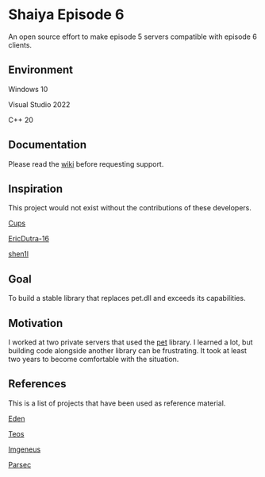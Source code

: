 # Shaiya Episode 6

An open source effort to make episode 5 servers compatible with episode 6 clients.

## Environment

Windows 10

Visual Studio 2022

C++ 20

## Documentation

Please read the [wiki](https://github.com/kurtekat/shaiya-episode-6/wiki) before requesting support.

## Inspiration

This project would not exist without the contributions of these developers. 

[Cups](https://www.elitepvpers.com/forum/shaiya-pserver-guides-releases/4653021-shaiya-library.html)

[EricDutra-16](https://www.elitepvpers.com/forum/shaiya-pserver-guides-releases/4189218-release-wip-ep6-source-code.html)

[shen1l](https://www.elitepvpers.com/forum/shaiya-pserver-guides-releases/3669922-release-ep6-itemmall-fixed.html)

## Goal

To build a stable library that replaces pet.dll and exceeds its capabilities.

## Motivation

I worked at two private servers that used the [pet](https://www.elitepvpers.com/forum/shaiya-pserver-guides-releases/4102262-release-shen1ls-wings.html) library. I learned a lot, but building code alongside another library can be frustrating. It took at least two years to become comfortable with the situation.

## References

This is a list of projects that have been used as reference material.

[Eden](https://github.com/tristonplummer/Eden)

[Teos](https://github.com/ShaiyaTeos/Teos)

[Imgeneus](https://github.com/vbasik08/SH.Imgeneus)

[Parsec](https://github.com/matigramirez/Parsec)
